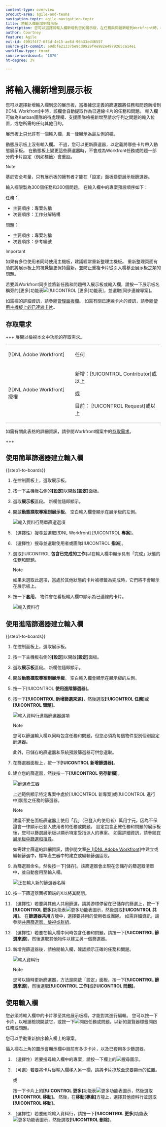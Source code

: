 ```yaml
---
content-type: overview
product-area: agile-and-teams
navigation-topic: agile-navigation-topic
title: 將輸入欄新增到展示板
description: 您可以選擇將輸入欄新增到您的展示板，在任務與問題新增到Workfront時，根據您定義的篩選器自動提取作為連線卡片。
author: Courtney
feature: Agile
exl-id: 4991f4f7-6f3d-4e15-ae8d-96433ed46557
source-git-commit: a9dbfe21337be9cd9929f4e982e4979265ca14e1
workflow-type: tm+mt
source-wordcount: '1070'
ht-degree: 3%

---
```


# 將輸入欄新增到展示板

<!-- Audited: 5/2025 -->

您可以選擇新增輸入欄到您的展示板，當根據您定義的篩選器將任務和問題新增到[!DNL Workfront]中時，該欄會自動提取作為已連線卡片的任務和問題。 輸入欄可做為Kanban團隊的待處理欄、支援團隊檢視新增至請求佇列之問題的輸入位置，或您所需的任何其他目的。

展示板上只允許有一個輸入欄，且一律顯示為最左側的欄。

動態展示板上沒有輸入欄。 不過，您可以更新篩選器，以定義將哪些卡片帶入動態展示板。 在動態板上變更這些篩選器時，不會成為Workfront任務或問題一部分的卡片設定（例如標籤）會重設。

>[!NOTE]
>
>基於安全考量，只有展示板的擁有者才能在「設定」面板變更展示板篩選器。

輸入欄限製為300個任務和300個問題。 在輸入欄中的專案預設順序如下：

任務：

* 主要順序：專案名稱
* 次要順序：工作分解結構

問題：

* 主要順序：專案名稱
* 次要順序：參考編號

>[!IMPORTANT]
>
>如果有多位使用者同時使用主機板，建議經常重新整理主機板。 重新整理頁面有助於將展示板上的視覺變更保持最新，並防止重複卡片從引入欄移至展示板之類的問題。
>
>若要與Workfront同步並將新任務和問題帶入展示板或輸入欄，請按一下展示板名稱旁的[更多]功能表![[!UICONTROL [更多]功能表]](assets/more-menu.png)，並選取[同步連線專案]。

如需欄的詳細資訊，請參閱[管理面板欄](/help/quicksilver/agile/get-started-with-boards/manage-board-columns.md)。 如需有關已連線卡片的資訊，請參閱[使用主機板上的已連線卡片](/help/quicksilver/agile/get-started-with-boards/connected-cards.md)。

## 存取需求

+++ 展開以檢視本文中功能的存取需求。

<table style="table-layout:auto"> 
 <col> 
 <col> 
 <tbody> 
  <tr> 
   <td role="rowheader">[!DNL Adobe Workfront]</td> 
   <td> <p>任何</p> </td> 
  </tr> 
  <tr> 
   <td role="rowheader">[!DNL Adobe Workfront] 授權</td> 
   <td> 
   <p>新增：[!UICONTROL Contributor]或以上</p> 
   <p>或</p>
   <p>目前： [!UICONTROL Request]或以上</p>
   </td> 
  </tr> 
 </tbody> 
</table>

如需有關此表格的詳細資訊，請參閱Workfront檔案中的[存取需求](/help/quicksilver/administration-and-setup/add-users/access-levels-and-object-permissions/access-level-requirements-in-documentation.md)。

+++

## 使用簡單篩選器建立輸入欄

{{step1-to-boards}}

1. 在控制面板上，選取展示板。
1. 按一下主機板右側的&#x200B;**[設定]**&#x200B;以開啟&#x200B;**[設定]**&#x200B;面板。
1. 選取&#x200B;**展示板**&#x200B;區段。 新欄位隨即顯示。
1. 開啟&#x200B;**動態擷取專案到展示板**。 空白輸入欄會顯示在展示板的左側。

   ![輸入資料行簡單篩選選項](assets/intake-column-simple-filters.png)

1. （選擇性）搜尋並選取[!DNL Workfront] [!UICONTROL **專案**]。
1. （選擇性）搜尋並選取使用者或團隊&#x200B;[!UICONTROL **指派**]。
1. 選取&#x200B;[!UICONTROL **包含已完成的工作**]&#x200B;以在輸入欄中顯示具有「完成」狀態的任務和問題。

   >[!NOTE]
   >
   >如果未選取此選項，當處於其他狀態的卡片被標籤為完成時，它們將不會顯示在展示板上。

1. 按一下&#x200B;**套用**。 物件會在看板輸入欄中顯示為已連線的卡片。

   ![輸入資料行](assets/intake-column-added3.png)

## 使用進階篩選器建立輸入欄

{{step1-to-boards}}

1. 在控制面板上，選取展示板。
1. 按一下主機板右側的&#x200B;**[設定]**&#x200B;以開啟&#x200B;**[設定]**&#x200B;面板。
1. 選取&#x200B;**展示板**&#x200B;區段。 新欄位隨即顯示。
1. 開啟&#x200B;**動態擷取專案到展示板**。 空白輸入欄會顯示在展示板的左側。

1. 按一下&#x200B;[!UICONTROL **使用進階篩選器**]。

1. 按一下&#x200B;**[!UICONTROL 新增篩選來源]**，然後選取&#x200B;**[!UICONTROL 任務]**&#x200B;或&#x200B;**[!UICONTROL 問題]**。

   ![輸入資料行進階篩選器選項](assets/add-filter-sources-options.png)

   >[!NOTE]
   >
   >您可以篩選輸入欄以同時包含任務和問題，但您必須為每個物件型別個別設定篩選器。
   >
   >此外，已儲存的篩選器和系統預設篩選器可供您選取。

1. 在篩選器面板上，按一下&#x200B;**[!UICONTROL 新增篩選器]**。

1. 建立您的篩選器，然後按一下&#x200B;**[!UICONTROL 另存新檔]**。

   ![篩選產生器](assets/intake-filter-dialog6.png)

   上述範例顯示特定專案中處於[!UICONTROL 新專案]或[!UICONTROL 進行中]狀態之任務的篩選器。

   >[!NOTE]
   >
   >建議不要在面板篩選器上使用「我」（已登入的使用者）萬用字元，因為不保證會一律顯示已登入使用者的任務或問題。 設定包含正確任務和問題的展示板後，您可以篩選展示板以顯示特定受指派人的專案。 如需詳細資訊，請參閱[在展示板中篩選和搜尋](/help/quicksilver/agile/get-started-with-boards/filter-search-in-board.md)。

   如需建立篩選的詳細資訊，請參閱文章[在 [!DNL Adobe Workfront]](/help/quicksilver/reports-and-dashboards/reports/reporting-elements/create-filters.md)中建立或編輯篩選中，標準產生器中的建立或編輯篩選區段。

1. 為篩選器命名，然後按一下[儲存]。**&#x200B;** 該篩選器會出現在您儲存的篩選器清單中，並自動套用至輸入欄。

   ![正在輸入新的篩選器名稱](assets/save-as-modal.png)

1. 按一下篩選器面板頂端的X以將其關閉。

1. （選擇性）若要與其他人共用篩選，請將游標停留在已儲存的篩選上，按一下&#x200B;**[!UICONTROL 更多]**&#x200B;功能表![更多功能表圖示](assets/more-menu.png)，然後選取&#x200B;**[!UICONTROL 共用]**。 在&#x200B;**篩選器共用**&#x200B;方塊中，選擇要共用的使用者或團隊。 如需詳細資訊，請參閱[共用篩選器、檢視或群組](/help/quicksilver/reports-and-dashboards/reports/reporting-elements/share-filter-view-grouping.md)。
1. （選擇性）若要在輸入欄中同時包含任務和問題，請按一下&#x200B;**[!UICONTROL 篩選來源]**，然後選取其他物件以建立另一個篩選器。
1. 新增完篩選器後，請檢閱輸入欄，確認顯示正確的任務和問題。

   ![輸入資料行](assets/intake-column-added3.png)

   >[!NOTE]
   >
   >您可以隨時更新篩選器，方法是開啟「設定」面板，按一下&#x200B;**[!UICONTROL 篩選來源]**，然後選取&#x200B;**[!UICONTROL 工作]**&#x200B;或&#x200B;**[!UICONTROL 問題]**。

## 使用輸入欄

您必須將輸入欄中的卡片移至其他展示板欄，才能對其進行編輯。 您可以按一下卡片，以唯讀檢視開啟它，或按一下![開啟任務或問題](assets/boards-launch-icon.png)，以新的瀏覽器標籤開啟任務或問題。

您可以手動重新排序輸入欄上的專案。

攝入欄右上角的圖示會顯示欄中目前有多少卡片，以及已套用多少篩選器。

1. （選擇性）若要搜尋輸入欄中的專案，請按一下欄上的![搜尋圖示](assets/search-icon.png)。
1. （可選）若要將卡片從輸入欄移入另一欄，請將卡片拖放至您要顯示的位置。

   或

   按一下卡片上的&#x200B;**[!UICONTROL 更多]**&#x200B;功能表![更多功能表圖示](assets/more-menu.png)，然後選取&#x200B;**[!UICONTROL 移動]**。 然後，在&#x200B;**移動[專案]**&#x200B;方塊上，選擇其他資料行並選取&#x200B;**[!UICONTROL 移動]**。

1. （選擇性）若要刪除輸入資料行，請按一下&#x200B;**[!UICONTROL 更多]**&#x200B;功能表![更多功能表圖示](assets/more-menu.png)，然後選取&#x200B;**[!UICONTROL 刪除]**。
